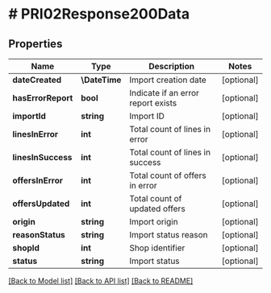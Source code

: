 # # PRI02Response200Data

## Properties

Name | Type | Description | Notes
------------ | ------------- | ------------- | -------------
**dateCreated** | **\DateTime** | Import creation date | [optional]
**hasErrorReport** | **bool** | Indicate if an error report exists | [optional]
**importId** | **string** | Import ID | [optional]
**linesInError** | **int** | Total count of lines in error | [optional]
**linesInSuccess** | **int** | Total count of lines in success | [optional]
**offersInError** | **int** | Total count of offers in error | [optional]
**offersUpdated** | **int** | Total count of updated offers | [optional]
**origin** | **string** | Import origin | [optional]
**reasonStatus** | **string** | Import status reason | [optional]
**shopId** | **int** | Shop identifier | [optional]
**status** | **string** | Import status | [optional]

[[Back to Model list]](../../README.md#models) [[Back to API list]](../../README.md#endpoints) [[Back to README]](../../README.md)
